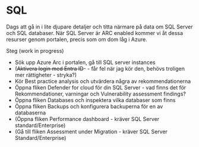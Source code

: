 # SQL

Dags att gå in i lite djupare detaljer och titta närmare på data om SQL Server och SQL databaser. När SQL Server är ARC enabled kommer vi åt dessa resurser genom portalen, precis som om dom låg i Azure.

Steg (work in progress)
* Sök upp Azure Arc i portalen, gå till SQL server instances
* (~~Aktivera login med Entra ID~~- - får fel när jag kör den, behövs troligen mer rättigheter - stryka?)
* Kör Best practice analysis och utvärdera några av rekommendationerna
* Öppna fliken Defender for cloud för din SQL Server - vad finns det för Rekommendationer, varningar och Vulnerability assessment findings?
* Öppna fliken Databases och inspektera vilka databaser som finns
* Öppna fliken Backups och konfigurera backuperna för en av databaserna
* (Öppna fliken Performance dashboard - kräver SQL Server standard/Enterprise)
* (Gå till fliken Assessment under Migration - kräver SQL Server Standard/Enterprise)
